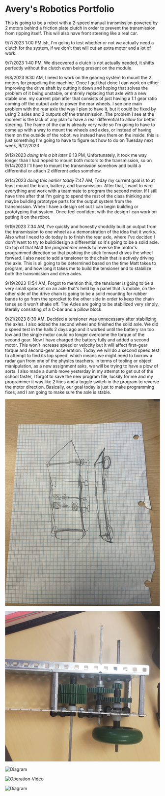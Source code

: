 # Avery's Robotics Portfolio

This is going to be a robot with a 2-speed manual transmission powered by 2 motors behind a friction plate clutch in order to prevent the transmission from ripping itself. This will also have front steering like a real car.

9/7/2023 1:00 PM ish, I'm going to test whether or not we actually need a clutch for the system, if we don't that will cut an extra motor and a lot of work.

9/7/2023 1:40 PM, We discovered a clutch is not actually needed, it shifts perfectly without the clutch even being present on the module.

9/8/2023 9:30 AM, I need to work on the gearing system to mount the 2 motors for propelling the machine. Once I get that done I can work on either improving the drive shaft by cutting it down and hoping that solves the problem of it being unstable, or entirely replacing that axle with a new stable one. my current plan after that consists of just having a 1:1 gear ratio coming off the output axle to power the rear wheels. I see one main problem with the rear axle the way I plan to have it, but it could be fixed by using 2 axles and 2 outputs off the transmission. The problem I see at the moment is the lack of any plan to have a rear differential to allow for better steering. The frame of the car is already very wide so I'm going to have to come up with a way to mount the wheels and axles, or instead of having them on the outside of the robot, we instead have them on the inside. this is just something I'm going to have to figure out how to do on Tuesday next week, 9/12/2023

9/12/2023 *doing this a bit later* 6:13 PM, Unfortunately, it took me way longer than I had hoped to mount both motors to the transmission, so on 9/14/2023 I'll have to mount the transmission somehow and build a differential or attach 2 different axles somehow.

9/14/2023 *doing this earlier today* 7:47 AM, Today my current goal is to at least mount the brain, battery, and transmission. After that, I want to wire everything and work with a teammate to program the second motor. If I still have time after that I'm going to spend the rest of the class thinking and maybe building prototype parts for the output system from the transmission. When I have a design set out I can begin building or prototyping that system. Once  feel confident with the design I can work on putting it on the robot.

9/19/2023 7:34 AM, I've quickly and honestly shoddily built an output from the transmission to one wheel as a demonstration of the idea that it works. Also what I need to do today is to finish the rear axle, where I've decided I don't want to try to build/design a differential so it's going to be a solid axle. On top of that Matt *the programmer* needs to reverse the motor's programmed direction so that pushing the stick forward drives the wheel forward. I also need to add a tensioner to the chain that is actively driving the axle. This is all going to be determined based on the time Matt takes to program, and how long it takes me to build the tensioner and to stabilize both the transmission and drive axles.

9/19/2023 11:54 AM, Forgot to mention this, the tensioner is going to be a very small sprocket on an axle that's held by a panel that is mobile, on the other side of the drive chain is going to be a solid mounting for rubber bands to go from the sprocket to the other side in order to keep the chain tense so it won't shake off. The Axles are going to be stabilized very simply, literally consisting of a C-bar and a pillow block.

9/21/2023 8:30 AM, Decided a tensioner was unnecessary after stabilizing the axles. I also added the second wheel and finished the solid axle. We did a speed test in the halls 2 days ago and it worked until the battery ran too low and the single motor could no longer overcome the torque of the second gear. Now I have charged the battery fully and added a second motor. This won't increase speed or velocity but it will affect first-gear torque and second-gear acceleration. Today we will do a second speed test to attempt to find its top speed, which means we might need to borrow a radar gun from one of the physics teachers. In terms of tooling or object manipulation, as a new assignment asks, we will be trying to have a plow of sorts. I also made a dumb move yesterday in my attempt to get out of the school faster, I forgot to save the new program file, luckily for me and my programmer it was like 2 lines and a toggle switch in the program to reverse the motor direction. Basically, our goal today is just to make programming fixes, and I am going to make sure the axle is stable.

![Diagram](https://github.com/Averociraptor/Robotics_Portfolio/blob/main/images/1692995499.337287.jpg?raw=true)

![Diagram](https://github.com/Averociraptor/Robotics_Portfolio/blob/main/images/20230829_134524.jpg?raw=true)

![Diagram](https://github.com/Averociraptor/Robotics_Portfolio/blob/main/images/20230831_140558.jpg?raw=true)

![Operation-Video](https://youtu.be/obedb8HNvTE?si=c3B1iHHwUU4Q1qLj)

![Diagram](https://github.com/Averociraptor/Robotics_Portfolio/blob/main/images/bot1.jpg?raw=true)


